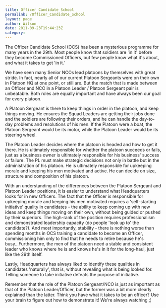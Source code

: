 ```yaml
---
title: Officer Candidate School
permalink: /Officer_Candidate_School
layout: page
author: Wilson
date: 2011-09-23T19:44:23Z
category: 
---
```

The Officer Candidate School (OCS) has been a mysterious programme for
many years in the 29th. Most people know that soldiers are 'in it'
before they become Commissioned Officers, but few people know what it's
about, and what it takes to get 'in it.'

We have seen many Senior NCOs lead platoons by themselves with great
stride. In fact, nearly all of our current Platoon Sergeants were on
their own in Platoon HQ at one point, or still are. But the match that
is made between an Officer and NCO in a Platoon Leader / Platoon
Sergeant pair is unbeatable. Both roles are equally important and have
always been our goal for every platoon.

A Platoon Sergeant is there to keep things in order in the platoon, and
keep things moving. He ensures the Squad Leaders are getting their jobs
done and the soldiers are following their orders, and he can handle the
day-to-day problems and resolutions of his men. If the Platoon were a
boat, the Platoon Sergeant would be its motor, while the Platoon Leader
would be its steering wheel.

The Platoon Leader decides where the platoon is headed and how to get it
there. He is ultimately responsible for whether the platoon succeeds or
fails, just as a business owner is ultimately responsible for his
business' success or failure. The PL must make strategic decisions not
only in battle but in the administration of his platoon. He is
ultimately responsible for upkeeping morale and keeping his men
motivated and active. He can decide on size, structure and composition
of his platoon.

With an understanding of the differences between the Platoon Sergeant
and Platoon Leader positions, it is easier to understand what
Headquarters looks for in new Officers. The fact that the Officer is
responsible for upkeeping morale and keeping his men motivated requires
a 'self-starting initiative' quality in candidates - the ability to keep
coming up with new ideas and keep things moving on their own, without
being guided or pushed by their superiors. The high-rank of the position
requires professionalism and demonstrated leadership capacity (do people
'look up to' the candidate?). And most importantly, stability - there is
nothing worse than spending months in OCS training a candidate to become
an Officer, commissioning him only to find that he needs to retire
because he's busy...Furthermore, the men of the platoon need a stable
and consistent leader who knows where he is and knows he's in it for the
long-haul, just like the 29th itself.

Lastly, Headquarters has always liked to identify these qualities in
candidates 'naturally', that is, without revealing what is being looked
for. Telling someone to take initiative defeats the purpose of
initiative.

Remember that the role of the Platoon Sergeant/NCO is just as important
as that of the Platoon Leader/Officer, but the former was a bit more
clearly explained than the latter. Think you have what it takes to be an
officer? Use your brain to figure out how to demonstrate it\! We're
always watching ;)

